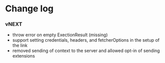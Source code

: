 # Change log

### vNEXT
- throw error on empty ExectionResult (missing)
- support setting credentials, headers, and fetcherOptions in the setup of the link
- removed sending of context to the server and allowed opt-in of sending extensions
